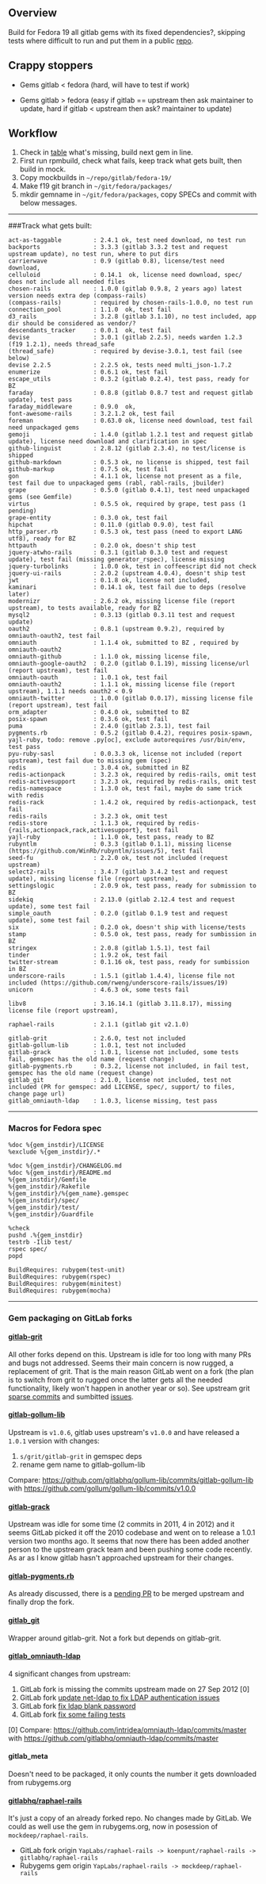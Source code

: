## Overview

Build for Fedora 19 all gitlab gems with its fixed dependencies?, skipping tests
where difficult to run and put them in a public [repo](http://repos.fedorapeople.org/repos/axilleas/gitlab/fedora-19/).

## Crappy stoppers

* Gems gitlab < fedora (hard, will have to test if work)

* Gems gitlab > fedora (easy if gitlab == upstream then ask maintainer to update, hard if gitlab < upstream then ask? maintainer to update)


## Workflow

1. Check in [table](https://fedoraproject.org/wiki/User:Axilleas/GitLab#Packages) what's missing, build next gem in line.
2. First run rpmbuild, check what fails, keep track what gets built, then build in mock.
3. Copy mockbuilds in `~/repo/gitlab/fedora-19/`
4. Make f19 git branch in `~/git/fedora/packages/`
5. mkdir gemname in `~/git/fedora/packages`, copy SPECs and commit with below messages.

------



###Track what gets built:
```
act-as-taggable         : 2.4.1 ok, test need download, no test run
backports               : 3.3.3 (gitlab 3.3.2 test and request upstream update), no test run, where to put dirs
carrierwave             : 0.9 (gitlab 0.8), license/test need download, 
celluloid               : 0.14.1  ok, license need download, spec/ does not include all needed files
chosen-rails            : 1.0.0 (gitlab 0.9.8, 2 years ago) latest version needs extra dep (compass-rails)
(compass-rails)         : required by chosen-rails-1.0.0, no test run
connection_pool         : 1.1.0  ok, test fail
d3_rails                : 3.2.8 (gitlab 3.1.10), no test included, app dir should be considered as vendor/?
descendants_tracker     : 0.0.1  ok, test fail
devise                  : 3.0.1 (gitlab 2.2.5), needs warden 1.2.3 (f19 1.2.1), needs thread_safe
(thread_safe)           : required by devise-3.0.1, test fail (see below)
devise 2.2.5            : 2.2.5 ok, tests need multi_json-1.7.2
enumerize               : 0.6.1 ok, test fail
escape_utils            : 0.3.2 (gitlab 0.2.4), test pass, ready for BZ
faraday                 : 0.8.8 (gitlab 0.8.7 test and request gitlab update), test pass
faraday_middleware      : 0.9.0  ok,
font-awesome-rails      : 3.2.1.2 ok, test fail
foreman                 : 0.63.0 ok, license need download, test fail need unpackaged gems
gemoji                  : 1.4.0 (gitlab 1.2.1 test and request gitlab update), license need download and clarification in spec
github-linguist         : 2.8.12 (gitlab 2.3.4), no test/license is shipped
github-markdown         : 0.5.3 ok, no license is shipped, test fail
github-markup           : 0.7.5 ok, test fail
gon                     : 4.1.1 ok, license not present as a file, test fail due to unpackaged gems (rabl, rabl-rails, jbuilder)
grape                   : 0.5.0 (gitlab 0.4.1), test need unpackaged gems (see Gemfile)
virtus                  : 0.5.5 ok, required by grape, test pass (1 pending)
grape-entity            : 0.3.0 ok, test fail
hipchat                 : 0.11.0 (gitlab 0.9.0), test fail
http_parser.rb          : 0.5.3 ok, test pass (need to export LANG utf8), ready for BZ
httpauth                : 0.2.0 ok, doesn't ship test
jquery-atwho-rails      : 0.3.1 (gitlab 0.3.0 test and request update), test fail (missing generator_rspec), license missing
jquery-turbolinks       : 1.0.0 ok, test in coffeescript did not check
jquery-ui-rails         : 2.0.2 (upstream 4.0.4), doesn't ship test
jwt                     : 0.1.8 ok, license not included, 
kaminari                : 0.14.1 ok, test fail due to deps (resolve later)
modernizr               : 2.6.2 ok, missing license file (report upstream), to tests available, ready for BZ
mysql2                  : 0.3.13 (gitlab 0.3.11 test and request update)
oauth2                  : 0.8.1 (upstream 0.9.2), required by omniauth-oauth2, test fail 
omniauth                : 1.1.4 ok, submitted to BZ , required by omniauth-oauth2
omniauth-github         : 1.1.0 ok, missing license file, 
omniauth-google-oauth2  : 0.2.0 (gitlab 0.1.19), missing license/url (report upstream), test fail
omniauth-oauth          : 1.0.1 ok, test fail
omniauth-oauth2         : 1.1.1 ok, missing license file (report upstream), 1.1.1 needs oauth2 < 0.9
omniauth-twitter        : 1.0.0 (gitlab 0.0.17), missing license file (report upstream), test fail
orm_adapter             : 0.4.0 ok, submitted to BZ 
posix-spawn             : 0.3.6 ok, test fail
puma                    : 2.4.0 (gitlab 2.3.1), test fail
pygments.rb             : 0.5.2 (gitlab 0.4.2), requires posix-spawn, yajl-ruby, todo: remove .py[oc], exclude autorequires /usr/bin/env, test pass
pyu-ruby-sasl           : 0.0.3.3 ok, license not included (report upstream), test fail due to missing gem (spec)
redis                   : 3.0.4 ok, submitted in BZ
redis-actionpack        : 3.2.3 ok, required by redis-rails, omit test
redis-activesupport     : 3.2.3 ok, required by redis-rails, omit test
redis-namespace         : 1.3.0 ok, test fail, maybe do same trick with redis
redis-rack              : 1.4.2 ok, required by redis-actionpack, test fail
redis-rails             : 3.2.3 ok, omit test
redis-store             : 1.1.3 ok, required by redis-{rails,actionpack,rack,activesupport}, test fail
yajl-ruby               : 1.1.0 ok, test pass, ready to BZ
rubyntlm                : 0.3.3 (gitlab 0.1.1), missing license (https://github.com/WinRb/rubyntlm/issues/5), test fail 
seed-fu                 : 2.2.0 ok, test not included (request upstream)
select2-rails           : 3.4.7 (gitlab 3.4.2 test and request update), missing license file (report upstream), 
settingslogic           : 2.0.9 ok, test pass, ready for submission to BZ
sidekiq                 : 2.13.0 (gitlab 2.12.4 test and request update), some test fail
simple_oauth            : 0.2.0 (gitlab 0.1.9 test and request update), some test fail
six                     : 0.2.0 ok, doesn't ship with license/tests
stamp                   : 0.5.0 ok, test pass, ready for sumbission in BZ
stringex                : 2.0.8 (gitlab 1.5.1), test fail
tinder                  : 1.9.2 ok, test fail
twitter-stream          : 0.1.16 ok, test pass, ready for sumbission in BZ
underscore-rails        : 1.5.1 (gitlab 1.4.4), license file not included (https://github.com/rweng/underscore-rails/issues/19)
unicorn                 : 4.6.3 ok, some tests fail

libv8                   : 3.16.14.1 (gitlab 3.11.8.17), missing license file (report upstream), 

raphael-rails           : 2.1.1 (gitlab git v2.1.0)

gitlab-grit             : 2.6.0, test not included
gitlab-gollum-lib       : 1.0.1, test not included
gitlab-grack            : 1.0.1, license not included, some tests fail, gemspec has the old name (request change)
gitlab-pygments.rb      : 0.3.2, license not included, in fail test, gemspec has the old name (request change)
gitlab_git              : 2.1.0, license not included, test not included (PR for gemspec: add LICENSE, spec/, support/ to files, change page url)
gitlab_omniauth-ldap    : 1.0.3, license missing, test pass

```

-----------------------------------

### Macros for Fedora spec

```
%doc %{gem_instdir}/LICENSE
%exclude %{gem_instdir}/.*

%doc %{gem_instdir}/CHANGELOG.md
%doc %{gem_instdir}/README.md
%{gem_instdir}/Gemfile
%{gem_instdir}/Rakefile
%{gem_instdir}/%{gem_name}.gemspec
%{gem_instdir}/spec/
%{gem_instdir}/test/
%{gem_instdir}/Guardfile

%check
pushd .%{gem_instdir}
testrb -Ilib test/
rspec spec/
popd

BuildRequires: rubygem(test-unit)
BuildRequires: rubygem(rspec)
BuildRequires: rubygem(minitest)
BuildRequires: rubygem(mocha)
```

------------------------

### Gem packaging on GitLab forks

#### [gitlab-grit](https://github.com/gitlabhq/grit)

All other forks depend on this. Upstream is idle for too long with many 
PRs and bugs not addressed. Seems their main concern is now rugged, a replacement 
of grit. That is the main reason GitLab went on a fork (the plan is to switch from 
grit to rugged once the latter gets all the needed functionality, likely won't happen in another year or so).
See upstream grit [sparse commits](https://github.com/mojombo/grit/commits/master) and sumbitted [issues](https://github.com/mojombo/grit/issues).

#### [gitlab-gollum-lib](https://github.com/gitlabhq/gollum-lib)

Upstream is `v1.0.6`, gitlab uses upstream's `v1.0.0` and have released a `1.0.1` version with changes:

1. `s/grit/gitlab-grit` in gemspec deps
2. rename gem name to gitlab-gollum-lib

Compare: https://github.com/gitlabhq/gollum-lib/commits/gitlab-gollum-lib with https://github.com/gollum/gollum-lib/commits/v1.0.0


#### [gitlab-grack](https://github.com/gitlabhq/grack)

Upstream was idle for some time (2 commits in 2011, 4 in 2012) and it seems GitLab
picked it off the 2010 codebase and went on to release a 1.0.1 version two months ago.
It seems that now there has been added another person to the upstream grack team
and been pushing some code recently. As ar as I know gitlab hasn't approached upstream
for their changes.

#### [gitlab-pygments.rb](https://github.com/gitlabhq/pygments.rb)

As already discussed, there is a [pending PR](https://github.com/tmm1/pygments.rb/pull/77)
to be merged upstream and finally drop the fork. 

#### [gitlab_git](https://github.com/gitlabhq/gitlab_git)

Wrapper around gitlab-grit. Not a fork but depends on gitlab-grit.

#### [gitlab_omniauth-ldap](https://github.com/gitlabhq/omniauth-ldap)

4 significant changes from upstream:

1. GitLab fork is missing the commits upstream made on 27 Sep 2012 [0]
2. GitLab fork [update net-ldap to fix LDAP authentication issues](https://github.com/gitlabhq/omniauth-ldap/commit/8c50f199f8e2d8a4dc901ddbbe3e37a2630843ac)
3. GitLab fork [fix ldap blank password](https://github.com/gitlabhq/omniauth-ldap/commit/536c321236702dd9b759831f8ce5f2bc250d43b0)
4. GitLab fork [fix some failing tests](https://github.com/gitlabhq/omniauth-ldap/commit/d92ef39dcd9a392fe458ca868e9ba2a501b11881)

[0] Compare: https://github.com/intridea/omniauth-ldap/commits/master with https://github.com/gitlabhq/omniauth-ldap/commits/master

#### gitlab_meta

Doesn't need to be packaged, it only counts the number it gets downloaded from rubygems.org

#### [gitlabhq/raphael-rails](https://github.com/gitlabhq/raphael-rails)

It's just a copy of an already forked repo. No changes made by GitLab. We could as well use
the gem in rubygems.org, now in posession of `mockdeep/raphael-rails`.

- GitLab fork origin
  `YapLabs/raphael-rails -> koenpunt/raphael-rails -> gitlabhq/raphael-rails`
- Rubygems gem origin
  `YapLabs/raphael-rails -> mockdeep/raphael-rails`


